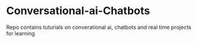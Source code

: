 # Conversational-ai-Chatbots
Repo contains tuturials on converational ai, chatbots and real time projects for learning
